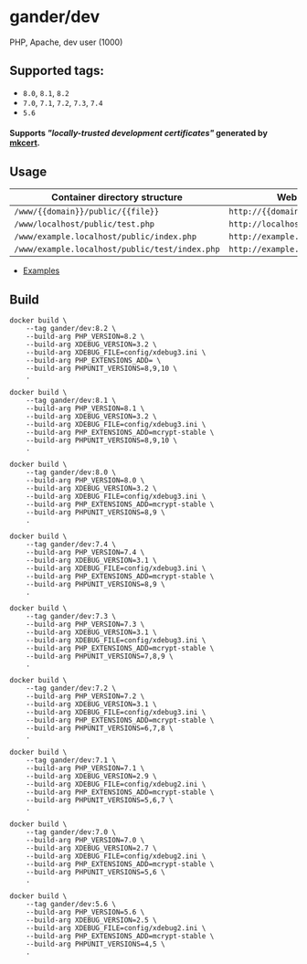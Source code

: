 # gander/dev

PHP, Apache, dev user (1000)

## Supported tags:

* `8.0`, `8.1`, `8.2`
* `7.0`, `7.1`, `7.2`, `7.3`, `7.4`
* `5.6`

#### Supports _"locally-trusted development certificates"_ generated by [mkcert](https://mkcert.dev/).

## Usage

| Container directory structure                  | Web path structure                        |
|------------------------------------------------|-------------------------------------------|
| `/www/{{domain}}/public/{{file}}`              | `http://{{domain}}/{{file}}`              |
| `/www/localhost/public/test.php`               | `http://localhost/test.php`               |
| `/www/example.localhost/public/index.php`      | `http://example.localhost/index.php`      |
| `/www/example.localhost/public/test/index.php` | `http://example.localhost/test/index.php` |

+ [Examples](./examples/README.md)

## Build

```shell
docker build \
    --tag gander/dev:8.2 \
    --build-arg PHP_VERSION=8.2 \
    --build-arg XDEBUG_VERSION=3.2 \
    --build-arg XDEBUG_FILE=config/xdebug3.ini \
    --build-arg PHP_EXTENSIONS_ADD= \
    --build-arg PHPUNIT_VERSIONS=8,9,10 \
    .
```

```shell
docker build \
    --tag gander/dev:8.1 \
    --build-arg PHP_VERSION=8.1 \
    --build-arg XDEBUG_VERSION=3.2 \
    --build-arg XDEBUG_FILE=config/xdebug3.ini \
    --build-arg PHP_EXTENSIONS_ADD=mcrypt-stable \
    --build-arg PHPUNIT_VERSIONS=8,9,10 \
    .
```

```shell
docker build \
    --tag gander/dev:8.0 \
    --build-arg PHP_VERSION=8.0 \
    --build-arg XDEBUG_VERSION=3.2 \
    --build-arg XDEBUG_FILE=config/xdebug3.ini \
    --build-arg PHP_EXTENSIONS_ADD=mcrypt-stable \
    --build-arg PHPUNIT_VERSIONS=8,9 \
    .
```

```shell
docker build \
    --tag gander/dev:7.4 \
    --build-arg PHP_VERSION=7.4 \
    --build-arg XDEBUG_VERSION=3.1 \
    --build-arg XDEBUG_FILE=config/xdebug3.ini \
    --build-arg PHP_EXTENSIONS_ADD=mcrypt-stable \
    --build-arg PHPUNIT_VERSIONS=8,9 \
    .
```

```shell
docker build \
    --tag gander/dev:7.3 \
    --build-arg PHP_VERSION=7.3 \
    --build-arg XDEBUG_VERSION=3.1 \
    --build-arg XDEBUG_FILE=config/xdebug3.ini \
    --build-arg PHP_EXTENSIONS_ADD=mcrypt-stable \
    --build-arg PHPUNIT_VERSIONS=7,8,9 \
    .
```

```shell
docker build \
    --tag gander/dev:7.2 \
    --build-arg PHP_VERSION=7.2 \
    --build-arg XDEBUG_VERSION=3.1 \
    --build-arg XDEBUG_FILE=config/xdebug3.ini \
    --build-arg PHP_EXTENSIONS_ADD=mcrypt-stable \
    --build-arg PHPUNIT_VERSIONS=6,7,8 \
    .
```

```shell
docker build \
    --tag gander/dev:7.1 \
    --build-arg PHP_VERSION=7.1 \
    --build-arg XDEBUG_VERSION=2.9 \
    --build-arg XDEBUG_FILE=config/xdebug2.ini \
    --build-arg PHP_EXTENSIONS_ADD=mcrypt-stable \
    --build-arg PHPUNIT_VERSIONS=5,6,7 \
    .
```

```shell
docker build \
    --tag gander/dev:7.0 \
    --build-arg PHP_VERSION=7.0 \
    --build-arg XDEBUG_VERSION=2.7 \
    --build-arg XDEBUG_FILE=config/xdebug2.ini \
    --build-arg PHP_EXTENSIONS_ADD=mcrypt-stable \
    --build-arg PHPUNIT_VERSIONS=5,6 \
    .
```

```shell
docker build \
    --tag gander/dev:5.6 \
    --build-arg PHP_VERSION=5.6 \
    --build-arg XDEBUG_VERSION=2.5 \
    --build-arg XDEBUG_FILE=config/xdebug2.ini \
    --build-arg PHP_EXTENSIONS_ADD=mcrypt-stable \
    --build-arg PHPUNIT_VERSIONS=4,5 \
    .
```

